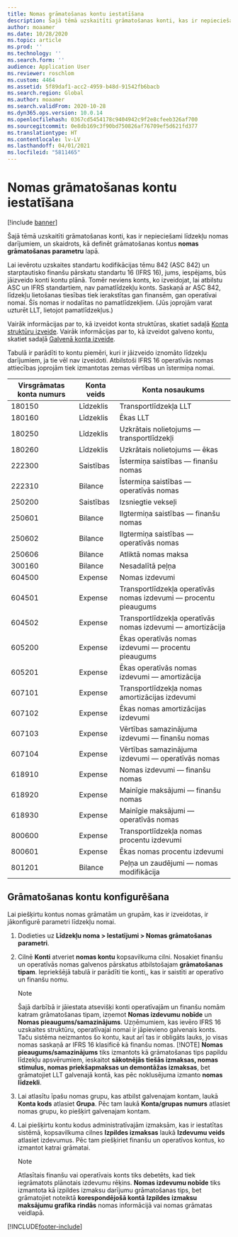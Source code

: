 ```yaml
---
title: Nomas grāmatošanas kontu iestatīšana
description: Šajā tēmā uzskaitīti grāmatošanas konti, kas ir nepieciešami līdzekļu nomas darījumiem, un skaidrots, kā definēt grāmatošanas kontus nomas grāmatošanas parametru lapā.
author: moaamer
ms.date: 10/28/2020
ms.topic: article
ms.prod: ''
ms.technology: ''
ms.search.form: ''
audience: Application User
ms.reviewer: roschlom
ms.custom: 4464
ms.assetid: 5f89daf1-acc2-4959-b48d-91542fb6bacb
ms.search.region: Global
ms.author: moaamer
ms.search.validFrom: 2020-10-28
ms.dyn365.ops.version: 10.0.14
ms.openlocfilehash: 0367cd5454178c9404942c9f2e8cfeeb326af700
ms.sourcegitcommit: 0e8db169c3f90bd750826af76709ef5d621fd377
ms.translationtype: HT
ms.contentlocale: lv-LV
ms.lasthandoff: 04/01/2021
ms.locfileid: "5811465"
---
```

# <a name="set-up-lease-posting-accounts"></a>Nomas grāmatošanas kontu iestatīšana

[!include [banner](../includes/banner.md)]

Šajā tēmā uzskaitīti grāmatošanas konti, kas ir nepieciešami līdzekļu nomas darījumiem, un skaidrots, kā definēt grāmatošanas kontus **nomas grāmatošanas parametru** lapā.

Lai ievērotu uzskaites standartu kodifikācijas tēmu 842 (ASC 842) un starptautisko finanšu pārskatu standartu 16 (IFRS 16), jums, iespējams, būs jāizveido konti kontu plānā. Tomēr neviens konts, ko izveidojat, lai atbilstu ASC un IFRS standartiem, nav pamatlīdzekļu konts. Saskaņā ar ASC 842, līdzekļu lietošanas tiesības tiek ierakstītas gan finansēm, gan operatīvai nomai. Šīs nomas ir nodalītas no pamatlīdzekļiem. (Jūs joprojām varat uzturēt LLT, lietojot pamatlīdzekļus.)

Vairāk informācijas par to, kā izveidot konta struktūras, skatiet sadaļā [Konta struktūru izveide](../general-ledger/tasks/create-account-structures.md). Vairāk informācijas par to, kā izveidot galveno kontu, skatiet sadaļā [Galvenā konta izveide](../general-ledger/tasks/create-main-account.md).

Tabulā ir parādīti to kontu piemēri, kuri ir jāizveido iznomāto līdzekļu darījumiem, ja tie vēl nav izveidoti. Atbilstoši IFRS 16 operatīvās nomas attiecības joprojām tiek izmantotas zemas vērtības un īstermiņa nomai.

| Virsgrāmatas konta numurs | Konta veids  | Konta nosaukums                                          |
|-----------------------|---------------|-------------------------------------------------------|
| 180150                | Līdzeklis         | Transportlīdzekļa LLT                                     |
| 180160                | Līdzeklis         | Ēkas LLT                                    |
| 180250                | Līdzeklis         | Uzkrātais nolietojums — transportlīdzekļi                   |
| 180260                | Līdzeklis         | Uzkrātais nolietojums — ēkas                  |
| 222300                | Saistības     | Īstermiņa saistības — finanšu nomas                |
| 222310                | Bilance | Īstermiņa saistības — operatīvās nomas              |
| 250200                | Saistības     | Izsniegtie vekseļi                                         |
| 250601                | Bilance | Ilgtermiņa saistības — finanšu nomas                 |
| 250602                | Bilance | Ilgtermiņa saistības — operatīvās nomas               |
| 250606                | Bilance | Atliktā nomas maksa                                         |
| 300160                | Bilance | Nesadalītā peļņa                                     |
| 604500                | Expense       | Nomas izdevumi                                         |
| 604501                | Expense       | Transportlīdzekļa operatīvās nomas izdevumi — procentu pieaugums  |
| 604502                | Expense       | Transportlīdzekļa operatīvās nomas izdevumi — amortizācija        |
| 605200                | Expense       | Ēkas operatīvās nomas izdevumi — procentu pieaugums |
| 605201                | Expense       | Ēkas operatīvās nomas izdevumi — amortizācija       |
| 607101                | Expense       | Transportlīdzekļa nomas amortizācijas izdevumi                    |
| 607102                | Expense       | Ēkas nomas amortizācijas izdevumi                   |
| 607103                | Expense       | Vērtības samazinājuma izdevumi — finanšu nomas                   |
| 607104                | Expense       | Vērtības samazinājuma izdevumi — operatīvās nomas                 |
| 618910                | Expense       | Nomas izdevumi — finanšu nomas                        |
| 618920                | Expense       | Mainīgie maksājumi — finanšu nomas                    |
| 618930                | Expense       | Mainīgie maksājumi — operatīvās nomas                  |
| 800600                | Expense       | Transportlīdzekļa nomas procentu izdevumi                        |
| 800601                | Expense       | Ēkas nomas procentu izdevumi                       |
| 801201                | Bilance | Peļņa un zaudējumi — nomas modifikācija                      |

## <a name="configure-posting-accounts"></a>Grāmatošanas kontu konfigurēšana

Lai piešķirtu kontus nomas grāmatām un grupām, kas ir izveidotas, ir jākonfigurē parametri līdzekļu nomai.

1. Dodieties uz **Līdzekļu noma \> Iestatījumi \> Nomas grāmatošanas parametri**.
2. Cilnē **Konti** atveriet **nomas kontu** kopsavilkuma cilni. Nosakiet finanšu un operatīvās nomas galvenos pārskatus atbilstošajam **grāmatošanas tipam**. Iepriekšējā tabulā ir parādīti tie konti,, kas ir saistīti ar operatīvo un finanšu nomu.

    > [!NOTE]
    > Šajā darbībā ir jāiestata atsevišķi konti operatīvajām un finanšu nomām katram grāmatošanas tipam, izņemot **Nomas izdevumu nobīde** un **Nomas pieaugums/samazinājums**. Uzņēmumiem, kas ievēro IFRS 16 uzskaites struktūru, operatīvajai nomai ir jāpievieno galvenais konts. Taču sistēma neizmantos šo kontu, kaut arī tas ir obligāts lauks, jo visas nomas saskaņā ar IFRS 16 klasificē kā finanšu nomas.
    >[!NOTE]
    > **Nomas pieaugums/samazinājums** tiks izmantots kā grāmatošanas tips papildu līdzekļu apsvērumiem, ieskaitot **sākotnējās tiešās izmaksas, nomas stimulus, nomas priekšapmaksas un demontāžas izmaksas**, bet grāmatojiet LLT galvenajā kontā, kas pēc noklusējuma izmanto **nomas līdzekli**.        
    
3. Lai atlasītu īpašu nomas grupu, kas atbilst galvenajam kontam, laukā **Konta kods** atlasiet **Grupa**. Pēc tam laukā **Konta/grupas numurs** atlasiet nomas grupu, ko piešķirt galvenajam kontam.
4. Lai piešķirtu kontu kodus administratīvajām izmaksām, kas ir iestatītas sistēmā, kopsavilkuma cilnes **Izpildes izmaksas** laukā **Izdevumu veids** atlasiet izdevumus. Pēc tam piešķiriet finanšu un operatīvos kontus, ko izmantot katrai grāmatai.

    > [!NOTE]
    > Atlasītais finanšu vai operatīvais konts tiks debetēts, kad tiek iegrāmatots plānotais izdevumu rēķins.
    > **Nomas izdevumu nobīde** tiks izmantota kā izpildes izmaksu darījumu grāmatošanas tips, bet grāmatojiet noteiktā **korespondējošā kontā** **Izpildes izmaksu maksājumu grafika rindās** nomas informācijā vai nomas grāmatas veidlapā.   


[!INCLUDE[footer-include](../../includes/footer-banner.md)]